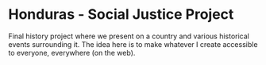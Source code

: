 # Honduras - Social Justice Project

Final history project where we present on a country and various historical
events surrounding it. The idea here is to make whatever I create accessible to
everyone, everywhere (on the web).
